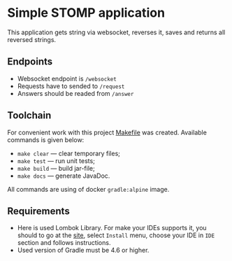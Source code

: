 # Simple STOMP application

This application gets string via websocket, reverses it, saves and returns all reversed strings.

## Endpoints

- Websocket endpoint is `/websocket`
- Requests have to sended to `/request`
- Answers should be readed from `/answer`

## Toolchain

For convenient work with this project [Makefile](Makefile) was created. Available commands is given below:
- `make clear` — clear temporary files;
- `make test` — run unit tests;
- `make build` — build jar-file;
- `make docs` — generate JavaDoc.

All commands are using of docker `gradle:alpine` image.

## Requirements

- Here is used Lombok Library. For make your IDEs supports it, you should to go at the [site][1], select `Install` menu, choose your IDE in `IDE` section and follows instructions.
- Used version of Gradle must be 4.6 or higher.



[1]: https://projectlombok.org/